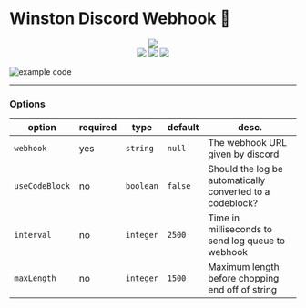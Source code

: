# Winston Discord Webhook 🍇

<p align="center">
  <a href="https://nodei.co/npm/winston-discord-webhook/"><img src="https://nodei.co/npm/winston-discord-webhook.png?compact=true"></a><br>
  <a href="https://github.com/tekoh/winston-discord-webhook/actions/workflows/codeql-analysis.yml"><img src="https://github.com/tekoh/winston-discord-webhook/actions/workflows/codeql-analysis.yml/badge.svg"></a>
  <a href="https://github.com/tekoh/winston-discord-webhook/actions/workflows/prettier.yml"><img src="https://github.com/tekoh/winston-discord-webhook/actions/workflows/prettier.yml/badge.svg"></a>
  <a href="https://github.com/tekoh/winston-discord-webhook/actions/workflows/ci.yml"><img src="https://github.com/tekoh/winston-discord-webhook/actions/workflows/ci.yml/badge.svg"></a>
</p>

![example code](https://i.imgur.com/XYajivW.png)

<hr>

### Options

| option         | required | type      | default | desc.                                                     |
| -------------- | -------- | --------- | ------- | --------------------------------------------------------- |
| `webhook`      | yes      | `string`  | `null`  | The webhook URL given by discord                          |
| `useCodeBlock` | no       | `boolean` | `false` | Should the log be automatically converted to a codeblock? |
| `interval`     | no       | `integer` | `2500`  | Time in milliseconds to send log queue to webhook         |
| `maxLength`    | no       | `integer` | `1500`  | Maximum length before chopping end off of string          |
